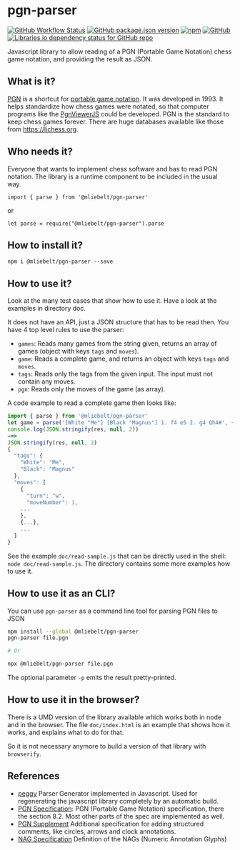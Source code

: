 # pgn-parser

[![GitHub Workflow Status](https://github.com/mliebelt/pgn-parser/actions/workflows/nodejs.yml/badge.svg)](https://github.com/mliebelt/pgn-parser/actions)
[![GitHub package.json version](https://img.shields.io/github/package-json/v/mliebelt/pgn-parser?color=33aa33&label=Version&logo=npm)](https://www.npmjs.com/package/@mliebelt/pgn-parser)
[![npm](https://img.shields.io/npm/dm/@mliebelt/pgn-parser?label=Downloads&logo=npm)](https://www.npmjs.com/package/@mliebelt/pgn-parser)
[![GitHub](https://img.shields.io/github/license/mliebelt/pgn-parser?label=License)](https://github.com/mliebelt/pgn-parser/blob/main/LICENSE)
[![Libraries.io dependency status for GitHub repo](https://img.shields.io/librariesio/github/mliebelt/pgn-parser)](https://libraries.io/npm/@mliebelt%2Fpgn-parser)

Javascript library to allow reading of a PGN (Portable Game Notation) chess game notation, and providing the result as JSON.

## What is it?

[PGN](http://www.saremba.de/chessgml/standards/pgn/pgn-complete.htm) is a shortcut for [portable game notation](https://en.wikipedia.org/wiki/Portable_Game_Notation). It was developed in 1993. It helps standardize how chess games were
notated, so that computer programs like the [PgnViewerJS](https://github.com/mliebelt/PgnViewerJS)  could be developed. PGN is the standard to keep chess games forever. There are huge databases available like those from https://lichess.org.

## Who needs it?

Everyone that wants to implement chess software and has to read PGN notation. The library is a runtime component to be included in the usual way.

    import { parse } from '@mliebelt/pgn-parser'

or

    let parse = require("@mliebelt/pgn-parser").parse

## How to install it?

    npm i @mliebelt/pgn-parser --save

## How to use it?

Look at the many test cases that show how to use it. Have a look at the examples in directory doc.

It does not have an API, just a JSON structure that has to be read then. You have 4 top level rules to use the parser:

* `games`: Reads many games from the string given, returns an array of games (object with keys `tags` and `moves`).
* `game`: Reads a complete game, and returns an object with keys `tags` and `moves`.
* `tags`: Reads only the tags from the given input. The input must not contain any moves.
* `pgn`: Reads only the moves of the game (as array).

A code example to read a complete game then looks like:
```javascript
import { parse } from '@mliebelt/pgn-parser'
let game = parse('[White "Me"] [Black "Magnus"] 1. f4 e5 2. g4 Qh4#', {startRule: "game"})
console.log(JSON.stringify(res, null, 2))
==>
JSON.stringify(res, null, 2)
{
  "tags": {
    "White": "Me",
    "Black": "Magnus"
  },
  "moves": [
    {
      "turn": "w",
      "moveNumber": 1,
    ...
    },
    {...},
    ...
  ]
}
```
See the example `doc/read-sample.js` that can be directly used in the shell: `node doc/read-sample.js`. The directory contains some more examples how to use it.

## How to use it as an CLI?

You can use `pgn-parser` as a command line tool for parsing PGN files to JSON

``` bash
npm install --global @mliebelt/pgn-parser
pgn-parser file.pgn

# Or

npx @mliebelt/pgn-parser file.pgn
```

The optional parameter `-p` emits the result pretty-printed.

## How to use it in the browser?

There is a UMD version of the library available which works both in node and in the browser. The file `doc/index.html` is an example that shows how it works, and explains what to do for that.

So it is not necessary anymore to build a version of that library with `browserify`.

## References

* [peggy](https://github.com/peggyjs/peggy) Parser Generator implemented in Javascript. Used for regenerating the javascript library completely by an automatic build.
* [PGN Specification](https://github.com/mliebelt/pgn-spec-commented/blob/main/pgn-specification.md): PGN (Portable Game Notation) specification, there the section 8.2. Most other parts of the spec are implemented as well.
* [PGN Supplement](https://github.com/mliebelt/pgn-spec-commented/blob/main/pgn-spec-supplement.md) Additional specification for adding structured comments, like circles, arrows and clock annotations.
* [NAG Specification](http://en.wikipedia.org/wiki/Numeric_Annotation_Glyphs) Definition of the NAGs (Numeric Annotation Glyphs)
